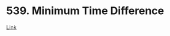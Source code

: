 # 539. Minimum Time Difference
[Link](https://leetcode.com/problems/minimum-time-difference/description/)
